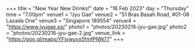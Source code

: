 +++
title = "New Year New Drinks!"
date = "16 Feb 2023"
day = "Thursday"
time = "7.00pm"
venue1 = "Jyu Gae"
venue2 = "51 Bras Basah Road, #01-08 Lazada One"
venue3 = "Singapore 189554"
venue4 = "https://www.jyugae.sg/"
photo1 = "photos/20230216-jyu-gae.jpg"
photo2 = "photos/20230216-jyu-gae-2.jpg"
venue_link = "https://goo.gl/maps/YFixwuvx5fmfPNN77"
+++
